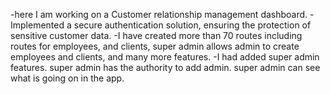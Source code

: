 -here I am working on a Customer relationship management dashboard.
-Implemented a secure authentication solution, ensuring the protection of sensitive customer data.
-I have created more than 70 routes including routes for employees, and clients, super admin allows admin to create employees and clients, and many more features.
-I had added super admin features. super admin has the authority to add admin. super admin can see what is going on in the app.
